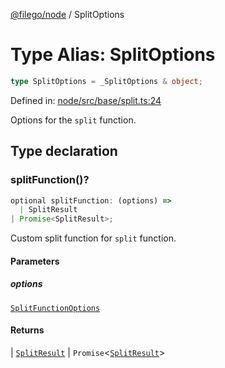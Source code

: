[@filego/node](../README.md) / SplitOptions

# Type Alias: SplitOptions

```ts
type SplitOptions = _SplitOptions & object;
```

Defined in: [node/src/base/split.ts:24](https://github.com/alpheusday/filego.js/blob/1095b0b506cd20e40c6b51a386af0e8a45d893fb/packages/node/src/base/split.ts#L24)

Options for the `split` function.

## Type declaration

### splitFunction()?

```ts
optional splitFunction: (options) => 
  | SplitResult
| Promise<SplitResult>;
```

Custom split function for `split` function.

#### Parameters

##### options

[`SplitFunctionOptions`](SplitFunctionOptions.md)

#### Returns

  \| [`SplitResult`](SplitResult.md)
  \| `Promise`\<[`SplitResult`](SplitResult.md)\>
